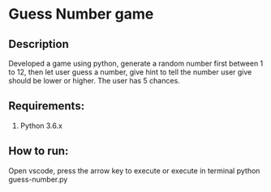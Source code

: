 # Guess Number game

## Description
Developed a game using python, generate a random number first between 1 to 12, then let user guess a number, give hint to tell the number user give should be lower or higher. The user has 5 chances. 

## Requirements:
1. Python 3.6.x

## How to run:
Open vscode, press the arrow key to execute
or execute in terminal python guess-number.py